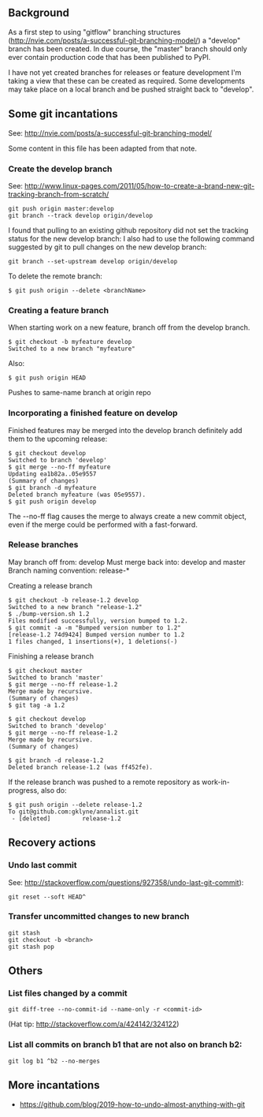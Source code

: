 ## Background

As a first step to using "gitflow" branching structures (http://nvie.com/posts/a-successful-git-branching-model/)
a "develop" branch has been created.  In due course, the "master" branch should only ever contain production code
that has been published to PyPI.

I have not yet created branches for releases or feature development
I'm taking a view that these can be created as required.
Some developments may take place on a local branch and be pushed straight back to "develop".


## Some git incantations ##

See: http://nvie.com/posts/a-successful-git-branching-model/

Some content in this file has been adapted from that note.


### Create the develop branch ###

See: http://www.linux-pages.com/2011/05/how-to-create-a-brand-new-git-tracking-branch-from-scratch/ 

    git push origin master:develop
    git branch --track develop origin/develop

I found that pulling to an existing github repository did not set the tracking status for the new develop branch: I also had to use the following command suggested by git to pull changes on the new develop branch:

    git branch --set-upstream develop origin/develop

To delete the remote branch:

    $ git push origin --delete <branchName>


### Creating a feature branch ###

When starting work on a new feature, branch off from the develop branch.

    $ git checkout -b myfeature develop
    Switched to a new branch "myfeature"

Also:

    $ git push origin HEAD

Pushes to same-name branch at origin repo


### Incorporating a finished feature on develop ###

Finished features may be merged into the develop branch definitely add them to the upcoming release:

    $ git checkout develop
    Switched to branch 'develop'
    $ git merge --no-ff myfeature
    Updating ea1b82a..05e9557
    (Summary of changes)
    $ git branch -d myfeature
    Deleted branch myfeature (was 05e9557).
    $ git push origin develop

The --no-ff flag causes the merge to always create a new commit object, even if the merge could be performed with a fast-forward.


### Release branches ###

May branch off from: develop 
Must merge back into: develop and master 
Branch naming convention: release-*

Creating a release branch

    $ git checkout -b release-1.2 develop
    Switched to a new branch "release-1.2"
    $ ./bump-version.sh 1.2
    Files modified successfully, version bumped to 1.2.
    $ git commit -a -m "Bumped version number to 1.2"
    [release-1.2 74d9424] Bumped version number to 1.2
    1 files changed, 1 insertions(+), 1 deletions(-)

Finishing a release branch

    $ git checkout master
    Switched to branch 'master'
    $ git merge --no-ff release-1.2
    Merge made by recursive.
    (Summary of changes)
    $ git tag -a 1.2

    $ git checkout develop
    Switched to branch 'develop'
    $ git merge --no-ff release-1.2
    Merge made by recursive.
    (Summary of changes)

    $ git branch -d release-1.2
    Deleted branch release-1.2 (was ff452fe).

If the release branch was pushed to a remote repository as work-in-progress, also do:

    $ git push origin --delete release-1.2
    To git@github.com:gklyne/annalist.git
     - [deleted]         release-1.2


## Recovery actions

### Undo last commit

See: http://stackoverflow.com/questions/927358/undo-last-git-commit):

    git reset --soft HEAD^

### Transfer uncommitted changes to new branch

    git stash
    git checkout -b <branch>
    git stash pop


## Others

### List files changed by a commit

    git diff-tree --no-commit-id --name-only -r <commit-id>

(Hat tip: http://stackoverflow.com/a/424142/324122)

### List all commits on branch b1 that are not also on branch b2:

    git log b1 ^b2 --no-merges



## More incantations

* https://github.com/blog/2019-how-to-undo-almost-anything-with-git
